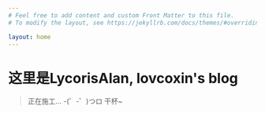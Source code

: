 ```yaml
---
# Feel free to add content and custom Front Matter to this file.
# To modify the layout, see https://jekyllrb.com/docs/themes/#overriding-theme-defaults

layout: home
---
```

# 这里是LycorisAlan, lovcoxin's blog

> 正在施工...  -(゜-゜)つロ 干杯~




